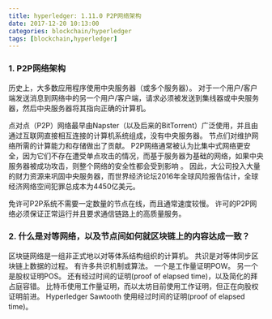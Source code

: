 ```yaml
---
title: hyperledger: 1.11.0 P2P网络架构
date: 2017-12-20 10:13:00
categories: blockchain/hyperledger
tags: [blockchain,hyperledger]
---
```


### 1. P2P网络架构
历史上，大多数应用程序使用中央服务器（或多个服务器）。 对于一个用户/客户端发送消息到网络中的另一个用户/客户端，请求必须被发送到集线器或中央服务器，然后中央服务器将其指向正确的计算机。

点对点（P2P）网络最早由Napster（以及后来的BitTorrent）广泛使用，并且由通过互联网直接相互连接的计算机系统组成，没有中央服务器。 节点们对维护网络所需的计算能力和存储做出了贡献。 P2P网络通常被认为比集中式网络更安全，因为它们不存在遭受单点攻击的情况，而基于服务器为基础的网络，如果中央服务器被成功攻击，则整个网络的安全性都会受到影响 。 因此，大公司投入大量的财力资源来巩固中央服务器，而世界经济论坛2016年全球风险报告估计，全球经济网络空间犯罪总成本为4450亿美元。

免许可P2P系统不需要一定数量的节点在线，而且通常速度较慢。 许可的P2P网络必须保证正常运行并且要求通信链路上的高质量服务。

### 2. 什么是对等网络，以及节点间如何就区块链上的内容达成一致？
区块链网络是一组非正式地以对等体系结构组织的计算机。
共识是对等体同步区块链上数据的过程。
有许多共识机制或算法。
一个是工作量证明POW。 另一个是股权证明POS。
还有经过时间的证明(proof of elapsed time)，以及简化的拜占庭容错。
比特币使用工作量证明，而以太坊目前使用工作证明，但正在向股权证明前进。
Hyperledger Sawtooth 使用经过时间的证明(proof of elapsed time)。
